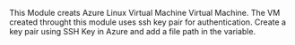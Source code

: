 This Module creats Azure Linux Virtual Machine Virtual Machine.
The VM created throught this module uses ssh key pair for authentication.
Create a key pair using SSH Key in Azure and add a file path in the variable.